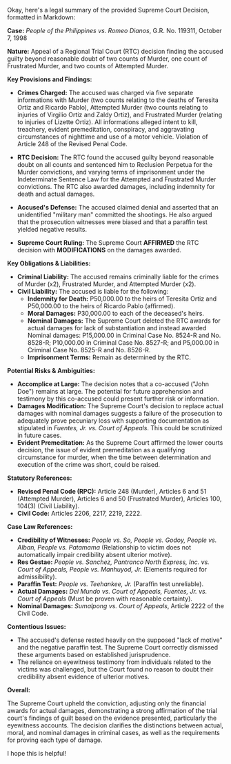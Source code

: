 Okay, here's a legal summary of the provided Supreme Court Decision, formatted in Markdown:

**Case:** *People of the Philippines vs. Romeo Dianos*, G.R. No. 119311, October 7, 1998

**Nature:** Appeal of a Regional Trial Court (RTC) decision finding the accused guilty beyond reasonable doubt of two counts of Murder, one count of Frustrated Murder, and two counts of Attempted Murder.

**Key Provisions and Findings:**

*   **Crimes Charged:** The accused was charged via five separate informations with Murder (two counts relating to the deaths of Teresita Ortiz and Ricardo Pablo), Attempted Murder (two counts relating to injuries of Virgilio Ortiz and Zaldy Ortiz), and Frustrated Murder (relating to injuries of Lizette Ortiz). All informations alleged intent to kill, treachery, evident premeditation, conspiracy, and aggravating circumstances of nighttime and use of a motor vehicle.  Violation of Article 248 of the Revised Penal Code.

*   **RTC Decision:** The RTC found the accused guilty beyond reasonable doubt on all counts and sentenced him to Reclusion Perpetua for the Murder convictions, and varying terms of imprisonment under the Indeterminate Sentence Law for the Attempted and Frustrated Murder convictions. The RTC also awarded damages, including indemnity for death and actual damages.

*   **Accused's Defense:** The accused claimed denial and asserted that an unidentified "military man" committed the shootings. He also argued that the prosecution witnesses were biased and that a paraffin test yielded negative results.

*   **Supreme Court Ruling:** The Supreme Court **AFFIRMED** the RTC decision with **MODIFICATIONS** on the damages awarded.

**Key Obligations & Liabilities:**

*   **Criminal Liability:** The accused remains criminally liable for the crimes of Murder (x2), Frustrated Murder, and Attempted Murder (x2).
*   **Civil Liability:** The accused is liable for the following:
    *   **Indemnity for Death:** P50,000.00 to the heirs of Teresita Ortiz and P50,000.00 to the heirs of Ricardo Pablo (affirmed).
    *   **Moral Damages:** P30,000.00 to each of the deceased's heirs.
    *   **Nominal Damages:** The Supreme Court deleted the RTC awards for actual damages for lack of substantiation and instead awarded Nominal damages: P15,000.00 in Criminal Case No. 8524-R and No. 8528-R; P10,000.00 in Criminal Case No. 8527-R; and P5,000.00 in Criminal Case No. 8525-R and No. 8526-R.
    *   **Imprisonment Terms:** Remain as determined by the RTC.

**Potential Risks & Ambiguities:**

*   **Accomplice at Large:** The decision notes that a co-accused ("John Doe") remains at large. The potential for future apprehension and testimony by this co-accused could present further risk or information.
*   **Damages Modification:** The Supreme Court's decision to replace actual damages with nominal damages suggests a failure of the prosecution to adequately prove pecuniary loss with supporting documentation as stipulated in *Fuentes, Jr. vs. Court of Appeals*. This could be scrutinized in future cases.
* **Evident Premeditation:** As the Supreme Court affirmed the lower courts decision, the issue of evident premeditation as a qualifying circumstance for murder, when the time between determination and execution of the crime was short, could be raised.

**Statutory References:**

*   **Revised Penal Code (RPC):** Article 248 (Murder), Articles 6 and 51 (Attempted Murder), Articles 6 and 50 (Frustrated Murder), Articles 100, 104(3) (Civil Liability).
*   **Civil Code:** Articles 2206, 2217, 2219, 2222.

**Case Law References:**

*   **Credibility of Witnesses:** *People vs. So, People vs. Godoy, People vs. Alban, People vs. Patamama* (Relationship to victim does not automatically impair credibility absent ulterior motive).
*   **Res Gestae:** *People vs. Sanchez, Pantranco North Express, Inc. vs. Court of Appeals, People vs. Manhuyod, Jr.* (Elements required for admissibility).
*   **Paraffin Test:** *People vs. Teehankee, Jr.* (Paraffin test unreliable).
*   **Actual Damages:** *Del Mundo vs. Court of Appeals, Fuentes, Jr. vs. Court of Appeals* (Must be proven with reasonable certainty).
*   **Nominal Damages:** *Sumalpong vs. Court of Appeals*, Article 2222 of the Civil Code.

**Contentious Issues:**

*   The accused's defense rested heavily on the supposed "lack of motive" and the negative paraffin test. The Supreme Court correctly dismissed these arguments based on established jurisprudence.
*   The reliance on eyewitness testimony from individuals related to the victims was challenged, but the Court found no reason to doubt their credibility absent evidence of ulterior motives.

**Overall:**

The Supreme Court upheld the conviction, adjusting only the financial awards for actual damages, demonstrating a strong affirmation of the trial court's findings of guilt based on the evidence presented, particularly the eyewitness accounts. The decision clarifies the distinctions between actual, moral, and nominal damages in criminal cases, as well as the requirements for proving each type of damage.

I hope this is helpful!
